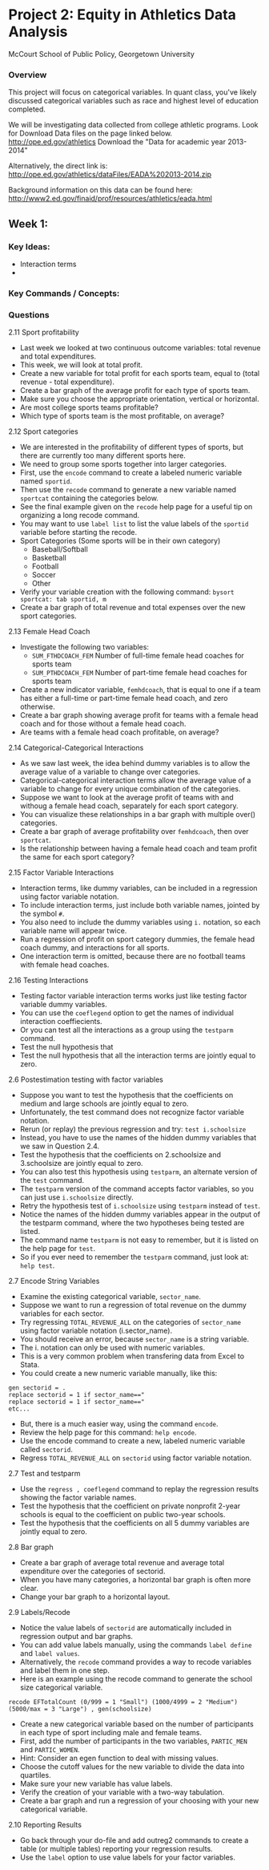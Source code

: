 # Project 2: Equity in Athletics Data Analysis 
McCourt School of Public Policy, Georgetown University

### Overview
This project will focus on categorical variables.
In quant class, you've likely discussed categorical variables such as race and highest level of education completed.

We will be investigating data collected from college athletic programs. 
Look for Download Data files on the page linked below.
http://ope.ed.gov/athletics
Download the "Data for academic year 2013-2014"

Alternatively, the direct link is: 
http://ope.ed.gov/athletics/dataFiles/EADA%202013-2014.zip

Background information on this data can be found here:
http://www2.ed.gov/finaid/prof/resources/athletics/eada.html

## Week 1: 
### Key Ideas:

 - Interaction terms 
 -  

### Key Commands / Concepts:


### Questions

2.11 Sport profitability 
 - Last week we looked at two continuous outcome variables: total revenue and total expenditures.
 - This week, we will look at total profit.
 - Create a new variable for total profit for each sports team, equal to (total revenue - total expenditure).
 - Create a bar graph of the average profit for each type of sports team.
 - Make sure you choose the appropriate orientation, vertical or horizontal.
 - Are most college sports teams profitable?
 - Which type of sports team is the most profitable, on average?

2.12 Sport categories 
 - We are interested in the profitability of different types of sports, but there are currently too many different sports here.
 - We need to group some sports together into larger categories.
 - First, use the `encode` command to create a labeled numeric variable named `sportid`.
 - Then use the `recode` command to generate a new variable named `sportcat` containing the categories below.
 - See the final example given on the `recode` help page for a useful tip on organizing a long recode command.
 - You may want to use `label list` to list the value labels of the `sportid` variable before starting the recode.
 - Sport Categories (Some sports will be in their own category)
   - Baseball/Softball
   - Basketball
   - Football
   - Soccer
   - Other
 - Verify your variable creation with the following command: `bysort sportcat: tab sportid, m` 
 - Create a bar graph of total revenue and total expenses over the new sport categories.

2.13 Female Head Coach
 - Investigate the following two variables: 
   - `SUM_FTHDCOACH_FEM` Number of full-time female head coaches for sports team 
   - `SUM_PTHDCOACH_FEM` Number of part-time female head coaches for sports team 
 - Create a new indicator variable, `femhdcoach`, that is equal to one if a team has either a full-time or part-time female head coach, and zero otherwise.
 - Create a bar graph showing average profit for teams with a female head coach and for those without a female head coach.
 - Are teams with a female head coach profitable, on average?

2.14 Categorical-Categorical Interactions 
 - As we saw last week, the idea behind dummy variables is to allow the average value of a variable to change over categories.
 - Categorical-categorical interaction terms allow the average value of a variable to change for every unique combination of the categories. 
 - Suppose we want to look at the average profit of teams with and withoug a female head coach, separately for each sport category. 
 - You can visualize these relationships in a bar graph with multiple over() categories.  
 - Create a bar graph of average profitability over `femhdcoach`, then over `sportcat`. 
 - Is the relationship between having a female head coach and team profit the same for each sport category? 

2.15 Factor Variable Interactions
 - Interaction terms, like dummy variables, can be included in a regression using factor variable notation.  
 - To include interaction terms, just include both variable names, jointed by the symbol `#`.
 - You also need to include the dummy variables using `i.` notation, so each variable name will appear twice.
 - Run a regression of profit on sport category dummies, the female head coach dummy, and interactions for all sports.
 - One interaction term is omitted, because there are no football teams with female head coaches.
 
2.16 Testing Interactions 
 - Testing factor variable interaction terms works just like testing factor variable dummy variables.
 - You can use the `coeflegend` option to get the names of individual interaction coeffiecients.
 - Or you can test all the interactions as a group using the `testparm` command.
 - Test the null hypothesis that 
 - Test the null hypothesis that all the interaction terms are jointly equal to zero.




2.6 Postestimation testing with factor variables
 - Suppose you want to test the hypothesis that the coefficients on medium and large schools are jointly equal to zero.
 - Unfortunately, the test command does not recognize factor variable notation. 
 - Rerun (or replay) the previous regression and try: `test i.schoolsize`
 - Instead, you have to use the names of the hidden dummy variables that we saw in Question 2.4.
 - Test the hypothesis that the coefficients on 2.schoolsize and 3.schoolsize are jointly equal to zero.
 - You can also test this hypothesis using `testparm`, an alternate version of the `test` command. 
 - The `testparm` version of the command accepts factor variables, so you can just use `i.schoolsize` directly.
 - Retry the hypothesis test of `i.schoolsize` using `testparm` instead of `test`.
 - Notice the names of the hidden dummy variables appear in the output of the testparm command, where the two hypotheses being tested are listed.
 - The command name `testparm` is not easy to remember, but it is listed on the help page for `test`.
 - So if you ever need to remember the `testparm` command, just look at: `help test`. 


2.7 Encode String Variables 
 - Examine the existing categorical variable, `sector_name`. 
 - Suppose we want to run a regression of total revenue on the dummy variables for each sector.  
 - Try regressing `TOTAL_REVENUE_ALL` on the categories of `sector_name` using factor variable notation (i.sector_name). 
 - You should receive an error, because `sector_name` is a string variable.
 - The i. notation can only be used with numeric variables. 
 - This is a very common problem when transfering data from Excel to Stata.
 - You could create a new numeric variable manually, like this:
```
gen sectorid = .
replace sectorid = 1 if sector_name=="
replace sectorid = 1 if sector_name=="
etc...
```
 - But, there is a much easier way, using the command `encode`.
 - Review the help page for this command: `help encode`.
 - Use the encode command to create a new, labeled numeric variable called `sectorid`.
 - Regress `TOTAL_REVENUE_ALL` on `sectorid` using factor variable notation. 

2.7 Test and testparm 
 - Use the `regress , coeflegend` command to replay the regression results showing the factor variable names.
 - Test the hypothesis that the coefficient on private nonprofit 2-year schools is equal to the coefficient on public two-year schools.
 - Test the hypothesis that the coefficients on all 5 dummy variables are jointly equal to zero.

2.8 Bar graph
 - Create a bar graph of average total revenue and average total expenditure over the categories of sectorid. 
 - When you have many categories, a horizontal bar graph is often more clear.
 - Change your bar graph to a horizontal layout. 

2.9 Labels/Recode 
 - Notice the value labels of `sectorid` are automatically included in regression output and bar graphs. 
 - You can add value labels manually, using the commands `label define` and `label values`.
 - Alternatively, the `recode` command provides a way to recode variables and label them in one step. 
 - Here is an example using the recode command to generate the school size categorical variable. 
```
recode EFTotalCount (0/999 = 1 "Small") (1000/4999 = 2 "Medium") (5000/max = 3 "Large") , gen(schoolsize)
``` 
 - Create a new categorical variable based on the number of participants in each type of sport including male and female teams.
 - First, add the number of participants in the two variables, `PARTIC_MEN` and `PARTIC_WOMEN`.
 - Hint: Consider an egen function to deal with missing values.
 - Choose the cutoff values for the new variable to divide the data into quartiles.
 - Make sure your new variable has value labels.
 - Verify the creation of your variable with a two-way tabulation.
 - Create a bar graph and run a regression of your choosing with your new categorical variable.

2.10 Reporting Results
 - Go back through your do-file and add outreg2 commands to create a table (or multiple tables) reporting your regression results.
 - Use the `label` option to use value labels for your factor variables.


